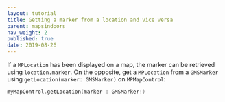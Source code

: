 ```yaml
---
layout: tutorial
title: Getting a marker from a location and vice versa
parent: mapsindoors
nav_weight: 2
published: true
date: 2019-08-26
---
```


If a `MPLocation` has been displayed on a map, the marker can be retrieved using `location.marker`. On the opposite, get a `MPLocation` from a `GMSMarker` using `getLocation(marker: GMSMarker)` on `MPMapControl`:

```swift
myMapControl.getLocation(marker : GMSMarker!)
```
